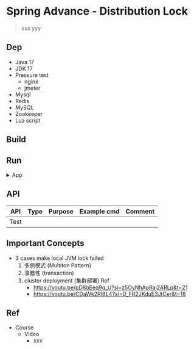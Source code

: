 # Spring Advance - Distribution Lock
> xxx yyy

## Dep

- Java 17
- JDK 17
- Pressure test
  - nginx
  - jmeter
- Mysql
- Redis
- MySQL
- Zookeeper
- Lua script

## Build

## Run

<details>
<summary>App</summary>

```bash
#---------------------------
# Run app
#---------------------------

# build
mvn package

# run
java -jar <built_jar>
```

</details>

## API

| API | Type | Purpose | Example cmd | Comment|
| ----- | -------- | ---- | ----- | ---- |
| Test |  | | |



## Important Concepts

- 3 cases make local JVM lock failed
  1) 多例模式 (Multiton Pattern)
  2) 事務性 (transaction)
  3) cluster deployment (集群部署)
  Ref
     - https://youtu.be/pD8bEeq9q_U?si=z5OyNhApRaj2ARLp&t=21
     - https://youtu.be/CDaWk2RIBL4?si=D_FR2JKduE3JtCer&t=18

## Ref

- Course
    - Video
        - xxx
